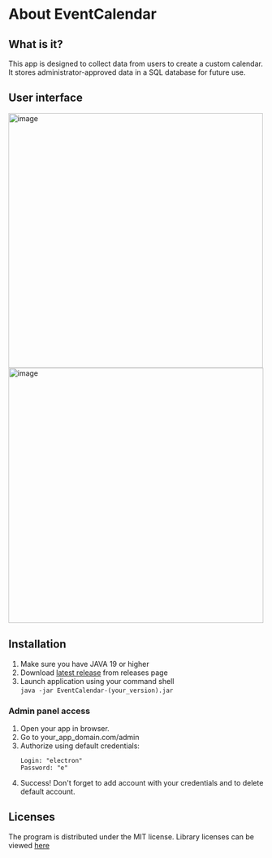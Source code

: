 # About EventCalendar
## What is it?
This app is designed to collect data from users to create a custom calendar. It stores administrator-approved data in a SQL database for future use.
## User interface
<img width="501" alt="image" src="https://github.com/user-attachments/assets/cb9c4ac2-6776-4c3d-a2d7-9a6a5b41548f">
<img width="502" alt="image" src="https://github.com/user-attachments/assets/b90d5359-4394-445b-9bf0-dc8376aad49f">

## Installation
1. Make sure you have JAVA 19 or higher
2. Download [latest release](https://github.com/Electronprod/EventCalendar/releases/latest) from releases page
3. Launch application using your command shell\
  ``java -jar EventCalendar-(your_version).jar``
  
### Admin panel access
1. Open your app in browser.
2. Go to your_app_domain.com/admin
3. Authorize using default credentials:
   ```
   Login: "electron"
   Password: "e"
   ```
5. Success! Don't forget to add account with your credentials and to delete default account.

## Licenses
The program is distributed under the MIT license. Library licenses can be viewed [here](https://github.com/Electronprod/EventCalendar/blob/master/src/main/resources/templates/license.html)